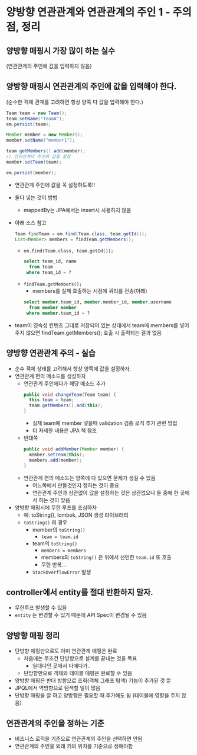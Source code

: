 # 양방향 연관관계와 연관관계의 주인 1 - 주의점, 정리

## 양방향 매핑시 가장 많이 하는 실수
(연관관계의 주인에 값을 입력하지 않음)

## 양방향 매핑시 연관관계의 주인에 값을 입력해야 한다.
(순수한 객체 관계를 고려하면 항상 양쪽 다 값을 입력해야 한다.)

```java
Team team = new Team();
team.setName("TeamA");
em.persist(team);

Member member = new Member();
member.setName("member1");

team.getMembers().add(member);
// 연관관계의 주인에 값을 설정
member.setTeam(team);

em.persist(member);
```

- 연관관계 주인에 값을 꼭 설정하도록!!
- 둘다 넣는 것이 방법
  - mappedBy는 JPA에서는 insert시 사용하지 않음

- 아래 소스 참고
  ```java
  Team findTeam = em.find(Team.class, team.getId());
  List<Member> members = findTeam.getMembers();
  ```
  - `em.find(Team.class, team.getId());`
    ```sql
    select team_id, name
      from team
     where team_id = ?
    ```
  - `findTeam.getMembers();`
    - members를 실제 호출하는 시점에 쿼리를 전송(아래)
    ```sql
    select member.team_id, member.member_id, member.username
      from member member
     where member.team_id = ?
    ```

- team이 영속성 컨텐츠 그대로 저장되어 있는 상태에서 team에 members를 넣어주지 않으면 findTeam.getMembers(); 호출 시 출력되는 결과 없음

## 양방향 연관관계 주의 - 실습

- 순수 객체 상태를 고려해서 항상 양쪽에 값을 설정하자.
- 연관관계 편의 메소드를 생성하자
  - 연관관계 주인에다가 해당 메소드 추가
    ```java
    public void changeTeam(Team team) {
      this.team = team;
      team.getMembers().add(this);
    }
    ```
    - 실제 team에 member 넣을때 validation 검증 로직 추가 관련 방법
    - 더 자세한 내용은 JPA 책 참조
  - 반대쪽
    ```java
    public void addMember(Member member) {
      member.setTeam(this);
      members.add(member);
    }
    ```
  - 연관관계 편의 메소드는 양쪽에 다 있으면 문제가 생길 수 있음
    - 어느쪽에서 만들것인지 정하는 것이 중요
    - 연관관계 주인과 상관없이 값을 설정하는 것은 상관없으나 둘 중에 한 곳에서 하는 것이 맞음
- 양방향 매핑시에 무한 루프를 조심하자
  - 예: toString(), lombok, JSON 생성 라이브러리
  - `toString()` 의 경우
    - member의 `toString()`
      - `team = team.id`
    - team의 `toString()`
      - `members = members`
      - members의 `toString()` 은 위에서 선언한 `team.id` 또 호출
      - 무한 반복...
    - `StackOverflowError` 발생

## controller에서 entity를 절대 반환하지 말자.

- 무한루프 발생할 수 있음
- `entity` 는 변경할 수 있기 때문에 API Spec이 변경될 수 있음

## 양방향 매핑 정리

- 단방향 매핑만으로도 이미 연관관계 매핑은 완료
  - 처음에는 무조건 단방향으로 설계를 끝내는 것을 목표
    - 일대다인 곳에서 다에다가..
  - 단방향만으로 객체와 테이블 매핑은 완료할 수 있음
- 양방향 매핑은 반대 방향으로 조회(객체 그래프 탐색) 기능이 추가된 것 뿐
- JPQL에서 역방향으로 탐색할 일이 많음
- 단방향 매핑을 잘 하고 양방향은 필요할 때 추가해도 됨
(테이블에 영향을 주지 않음)

## 연관관계의 주인을 정하는 기준

- 비즈니스 로직을 기준으로 연관관계의 주인을 선택하면 안됨
- 연관관계의 주인을 외래 키의 위치를 기준으로 정해야함
